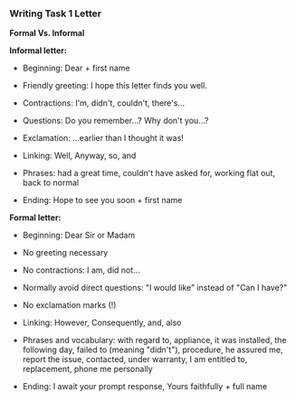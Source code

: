 ### Writing Task 1 Letter

**Formal Vs. Informal**

**Informal letter:**

* Beginning: Dear + first name

* Friendly greeting: I hope this letter finds you well.

* Contractions: I'm, didn't, couldn't, there's...

* Questions: Do you remember...? Why don't you...?

* Exclamation: ...earlier than I thought it was!

* Linking: Well, Anyway, so, and

* Phrases: had a great time, couldn't have asked for, working flat out, back to normal

* Ending: Hope to see you soon + first name

**Formal letter:**

* Beginning: Dear Sir or Madam

* No greeting necessary

* No contractions: I am, did not...

* Normally avoid direct questions: "I would like" instead of "Can I have?"

* No exclamation marks (!)

* Linking: However, Consequently, and, also

* Phrases and vocabulary: with regard to, appliance, it was installed, the following day, failed to (meaning "didn't"), procedure, he assured me, report the issue, contacted, under warranty, I am entitled to, replacement, phone me personally
* Ending: I await your prompt response, Yours faithfully + full name
